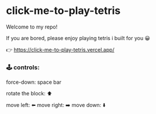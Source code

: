 # click-me-to-play-tetris
Welcome to my repo! 

If you are bored, please enjoy playing tetris i built for you 😀

👉 https://click-me-to-play-tetris.vercel.app/

### 🕹 controls:

force-down: space bar

rotate the block: ⬆️

move left: ⬅️
move right: ➡️
move down: ⬇️





